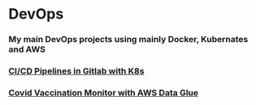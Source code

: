 # DevOps
### My main DevOps projects using mainly Docker, Kubernates and AWS

### [CI/CD Pipelines in Gitlab with K8s](https://gitlab.com/lucasgarciadev22/ci_cd_kubernates)
### [Covid Vaccination Monitor with AWS Data Glue](https://github.com/lucasgarciadev22/DevOps/tree/main/aws/exercise-app-deliverystream)
